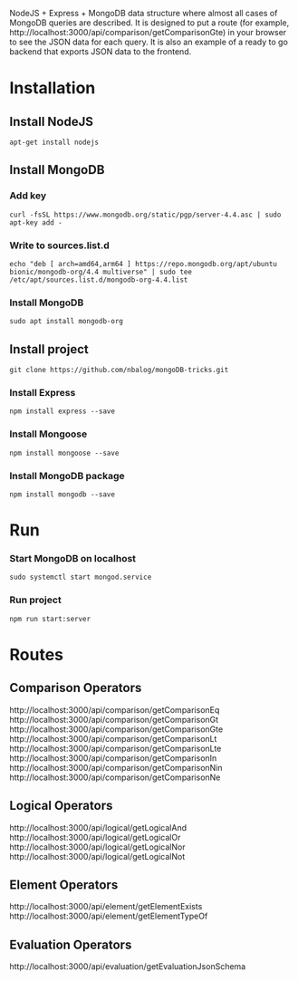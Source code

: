 NodeJS + Express + MongoDB data structure where almost all cases of MongoDB queries are described. It is designed to put a route (for example, http://localhost:3000/api/comparison/getComparisonGte) in your browser to see the JSON data for each query. It is also an example of a ready to go backend that exports JSON data to the frontend.  

# Installation
## Install NodeJS
``` apt-get install nodejs ``` 
## Install MongoDB 
### Add key
``` curl -fsSL https://www.mongodb.org/static/pgp/server-4.4.asc | sudo apt-key add - ``` 
### Write to sources.list.d
``` echo "deb [ arch=amd64,arm64 ] https://repo.mongodb.org/apt/ubuntu bionic/mongodb-org/4.4 multiverse" | sudo tee /etc/apt/sources.list.d/mongodb-org-4.4.list ```
### Install MongoDB
``` sudo apt install mongodb-org ```
## Install project
``` git clone https://github.com/nbalog/mongoDB-tricks.git ```
### Install Express
``` npm install express --save ```
### Install Mongoose  
``` npm install mongoose --save ```
### Install MongoDB package   
``` npm install mongodb --save ```

# Run
### Start MongoDB on localhost
``` sudo systemctl start mongod.service ```
### Run project  
``` npm run start:server ```  

# Routes
## Comparison Operators
http://localhost:3000/api/comparison/getComparisonEq  
http://localhost:3000/api/comparison/getComparisonGt  
http://localhost:3000/api/comparison/getComparisonGte  
http://localhost:3000/api/comparison/getComparisonLt  
http://localhost:3000/api/comparison/getComparisonLte  
http://localhost:3000/api/comparison/getComparisonIn  
http://localhost:3000/api/comparison/getComparisonNin  
http://localhost:3000/api/comparison/getComparisonNe

## Logical Operators
http://localhost:3000/api/logical/getLogicalAnd    
http://localhost:3000/api/logical/getLogicalOr    
http://localhost:3000/api/logical/getLogicalNor  
http://localhost:3000/api/logical/getLogicalNot  

## Element Operators
http://localhost:3000/api/element/getElementExists  
http://localhost:3000/api/element/getElementTypeOf  

## Evaluation Operators
http://localhost:3000/api/evaluation/getEvaluationJsonSchema  


